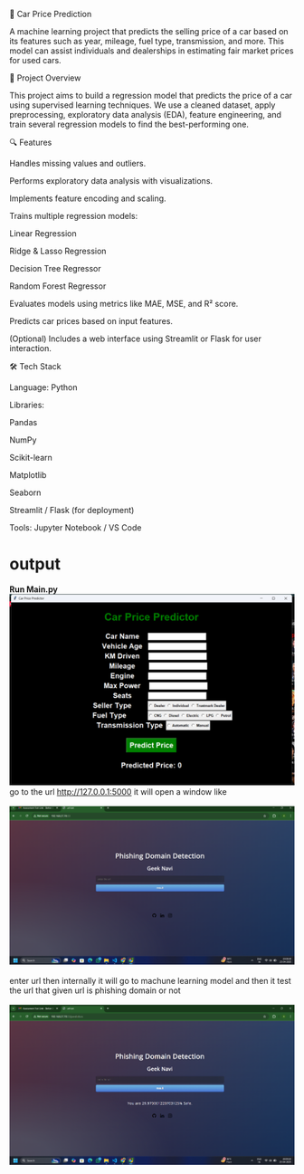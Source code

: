 🚗 Car Price Prediction

A machine learning project that predicts the selling price of a car based on its features such as year, mileage, fuel type, transmission, and more. This model can assist individuals and dealerships in estimating fair market prices for used cars.

📌 Project Overview

This project aims to build a regression model that predicts the price of a car using supervised learning techniques. We use a cleaned dataset, apply preprocessing, exploratory data analysis (EDA), feature engineering, and train several regression models to find the best-performing one.

🔍 Features

Handles missing values and outliers.

Performs exploratory data analysis with visualizations.

Implements feature encoding and scaling.

Trains multiple regression models:

Linear Regression

Ridge & Lasso Regression

Decision Tree Regressor

Random Forest Regressor

Evaluates models using metrics like MAE, MSE, and R² score.

Predicts car prices based on input features.

(Optional) Includes a web interface using Streamlit or Flask for user interaction.


🛠️ Tech Stack

Language: Python

Libraries:

Pandas

NumPy

Scikit-learn

Matplotlib

Seaborn

Streamlit / Flask (for deployment)

Tools: Jupyter Notebook / VS Code


# output
**Run Main.py**<br>
<img src="data/Screenshot 2025-04-29 155838.png">
<br>
go to the url http://127.0.0.1:5000
it will open a window like <br><br>
<img src="https://github.com/abhay-sinha-0/Phishing__Doamain_Detection/blob/master/__pycache__/assets/Screenshot%202025-04-25%20200856.png"><br><br>
enter url then internally it will go to machune learning model and then it test the url that given url is phishing domain or not
<br><br>
<img src="https://github.com/abhay-sinha-0/Phishing__Doamain_Detection/blob/master/__pycache__/assets/Screenshot%202025-04-25%20200923.png">


